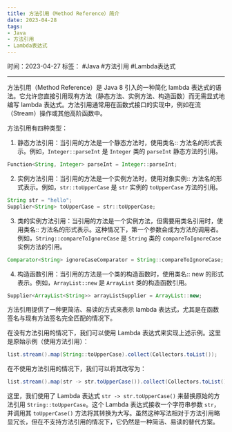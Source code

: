 ```yaml
---
title: 方法引用（Method Reference）简介
date: 2023-04-28
tags: 
- Java 
- 方法引用 
- Lambda表达式
---
```


时间：2023-04-27
标签： #Java #方法引用 #Lambda表达式

---

方法引用（Method Reference）是 Java 8 引入的一种简化 lambda 表达式的语法。它允许您直接引用现有方法（静态方法、实例方法、构造函数）而无需显式地编写 lambda 表达式。方法引用通常用在函数式接口的实现中，例如在流（Stream）操作或其他高阶函数中。

方法引用有四种类型：

1. 静态方法引用：当引用的方法是一个静态方法时，使用类名:: 方法名的形式表示。例如，`Integer::parseInt` 是 `Integer` 类的 `parseInt` 静态方法的引用。

```java
Function<String, Integer> parseInt = Integer::parseInt;
```

2. 实例方法引用：当引用的方法是一个实例方法时，使用对象实例:: 方法名的形式表示。例如，`str::toUpperCase` 是 `str` 实例的 `toUpperCase` 方法的引用。

```java
String str = "hello";
Supplier<String> toUpperCase = str::toUpperCase;
```

3. 类的实例方法引用：当引用的方法是一个实例方法，但需要用类名引用时，使用类名:: 方法名的形式表示。这种情况下，第一个参数会成为方法的调用者。例如，`String::compareToIgnoreCase` 是 `String` 类的 `compareToIgnoreCase` 实例方法的引用。

```java
Comparator<String> ignoreCaseComparator = String::compareToIgnoreCase;
```

4. 构造函数引用：当引用的方法是一个类的构造函数时，使用类名:: new 的形式表示。例如，`ArrayList::new` 是 `ArrayList` 类的构造函数引用。

```java
Supplier<ArrayList<String>> arrayListSupplier = ArrayList::new;
```

方法引用提供了一种更简洁、易读的方式来表示 lambda 表达式，尤其是在函数签名与现有方法签名完全匹配的情况下。

在没有方法引用的情况下，我们可以使用 Lambda 表达式来实现上述示例。这里是原始示例（使用方法引用）：

```java
list.stream().map(String::toUpperCase).collect(Collectors.toList());
```

在不使用方法引用的情况下，我们可以将其改写为：

```java
list.stream().map(str -> str.toUpperCase()).collect(Collectors.toList());
```

这里，我们使用了 Lambda 表达式 `str -> str.toUpperCase()` 来替换原始的方法引用 `String::toUpperCase`。这个 Lambda 表达式接收一个字符串参数 `str`，并调用其 `toUpperCase()` 方法将其转换为大写。虽然这种写法相对于方法引用略显冗长，但在不支持方法引用的情况下，它仍然是一种简洁、易读的替代方案。